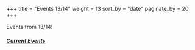 +++
title = "Events 13/14"
weight = 13
sort_by = "date"
paginate_by = 20
+++

Events from 13/14!

##### [<i class="bi bi-bell-fill"></i> Current Events](@/events/_index.md)
